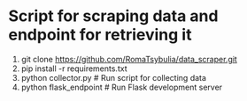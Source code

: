 # Script for scraping data and endpoint for retrieving it

1. git clone https://github.com/RomaTsybulia/data_scraper.git
2. pip install -r requirements.txt
3. python collector.py # Run script for collecting data
4. python flask_endpoint # Run Flask development server
